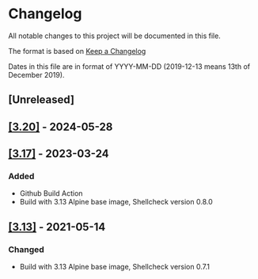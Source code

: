 # Changelog

All notable changes to this project will be documented in this file.

The format is based on [Keep a Changelog](https://keepachangelog.com/en/1.0.0/)

Dates in this file are in format of YYYY-MM-DD (2019-12-13 means 13th of December 2019).

## [Unreleased]

## [[3.20]](https://github.com/alastairhm/shellcheck/releases/tag/3.20) - 2024-05-28
## [[3.17]](https://github.com/alastairhm/shellcheck/releases/tag/3.17) - 2023-03-24

### Added

* Github Build Action
* Build with 3.13 Alpine base image, Shellcheck version 0.8.0

## [[3.13]](https://github.com/alastairhm/shellcheck/releases/tag/3.13) - 2021-05-14

### Changed

* Build with 3.13 Alpine base image, Shellcheck version 0.7.1

